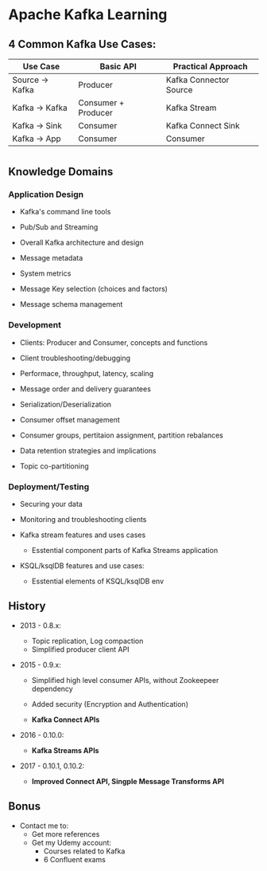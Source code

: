 # Apache Kafka Learning


## 4 Common Kafka Use Cases:

| Use Case | Basic API | Practical Approach|
|----|----|----|
| Source -> Kafka | Producer | Kafka Connector Source|
| Kafka -> Kafka | Consumer + Producer | Kafka Stream|
| Kafka -> Sink | Consumer | Kafka Connect Sink|
| Kafka -> App | Consumer | Consumer |

#
## Knowledge Domains

### Application Design

- Kafka's command line tools

- Pub/Sub and Streaming

- Overall Kafka architecture and design

- Message metadata

- System metrics

- Message Key selection (choices and factors)

- Message schema management

### Development

- Clients: Producer and Consumer, concepts and functions

- Client troubleshooting/debugging

- Performace, throughput, latency, scaling

- Message order and delivery guarantees

- Serialization/Deserialization

- Consumer offset management

- Consumer groups, pertitaion assignment, partition rebalances

- Data retention strategies and implications

- Topic co-partitioning

### Deployment/Testing

- Securing your data

- Monitoring and troubleshooting clients

- Kafka stream features and uses cases
    - Esstential component parts of Kafka Streams application

- KSQL/ksqlDB features and use cases:
    - Esstential elements of KSQL/ksqlDB env


## History

- 2013 - 0.8.x:
    - Topic replication, Log compaction
    - Simplified producer client API

- 2015 - 0.9.x:
    - Simplified high level consumer APIs, without Zookeepeer dependency

    - Added security (Encryption and Authentication)

    - __Kafka Connect APIs__

- 2016 - 0.10.0:
    - __Kafka Streams APIs__

- 2017 - 0.10.1, 0.10.2:
    - __Improved Connect API, Singple Message Transforms API__

## Bonus
- Contact me to:
    - Get more references
    - Get my Udemy account:
        - Courses related to Kafka
        - 6 Confluent exams 
